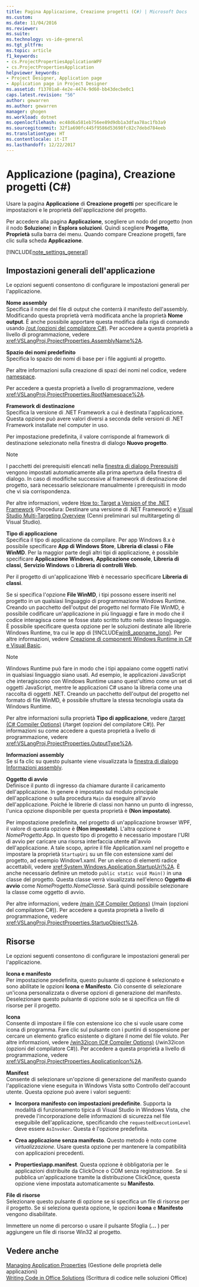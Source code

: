 ```yaml
---
title: Pagina Applicazione, Creazione progetti (C#) | Microsoft Docs
ms.custom: 
ms.date: 11/04/2016
ms.reviewer: 
ms.suite: 
ms.technology: vs-ide-general
ms.tgt_pltfrm: 
ms.topic: article
f1_keywords:
- cs.ProjectPropertiesApplicationWPF
- cs.ProjectPropertiesApplication
helpviewer_keywords:
- Project Designer, Application page
- Application page in Project Designer
ms.assetid: f13701a8-4e2e-4474-9d60-bb43decbe0c1
caps.latest.revision: "56"
author: gewarren
ms.author: gewarren
manager: ghogen
ms.workload: dotnet
ms.openlocfilehash: ec48d6a581eb756ee89d9db1a3dfaa78ac1fb3a9
ms.sourcegitcommit: 32f1a690fc445f9586d53698fc82c7debd784eeb
ms.translationtype: HT
ms.contentlocale: it-IT
ms.lasthandoff: 12/22/2017
---
```

# <a name="application-page-project-designer-c"></a>Applicazione (pagina), Creazione progetti (C#)
Usare la pagina **Applicazione** di **Creazione progetti** per specificare le impostazioni e le proprietà dell'applicazione del progetto.  
  
Per accedere alla pagina **Applicazione**, scegliere un nodo del progetto (non il nodo **Soluzione**) in **Esplora soluzioni**. Quindi scegliere **Progetto**, **Proprietà** sulla barra dei menu. Quando compare Creazione progetti, fare clic sulla scheda **Applicazione**.  
  
[!INCLUDE[note_settings_general](../../data-tools/includes/note_settings_general_md.md)]  
  
## <a name="general-application-settings"></a>Impostazioni generali dell'applicazione  
 Le opzioni seguenti consentono di configurare le impostazioni generali per l'applicazione.  
  
 **Nome assembly**  
 Specifica il nome del file di output che conterrà il manifesto dell'assembly. Modificando questa proprietà verrà modificata anche la proprietà **Nome output**. È anche possibile apportare questa modifica dalla riga di comando usando [/out (opzioni del compilatore C#)](/dotnet/csharp/language-reference/compiler-options/out-compiler-option). Per accedere a questa proprietà a livello di programmazione, vedere <xref:VSLangProj.ProjectProperties.AssemblyName%2A>.  
  
 **Spazio dei nomi predefinito**  
 Specifica lo spazio dei nomi di base per i file aggiunti al progetto.  
  
 Per altre informazioni sulla creazione di spazi dei nomi nel codice, vedere [namespace](/dotnet/csharp/language-reference/keywords/namespace).  
  
 Per accedere a questa proprietà a livello di programmazione, vedere <xref:VSLangProj.ProjectProperties.RootNamespace%2A>.  
  
 **Framework di destinazione**  
 Specifica la versione di .NET Framework a cui è destinata l'applicazione. Questa opzione può avere valori diversi a seconda delle versioni di .NET Framework installate nel computer in uso.  
  
 Per impostazione predefinita, il valore corrisponde al framework di destinazione selezionato nella finestra di dialogo **Nuovo progetto**.  
  
> [!NOTE]
>  I pacchetti dei prerequisiti elencati nella [finestra di dialogo Prerequisiti](../../ide/reference/prerequisites-dialog-box.md) vengono impostati automaticamente alla prima apertura della finestra di dialogo. In caso di modifiche successive al framework di destinazione del progetto, sarà necessario selezionare manualmente i prerequisiti in modo che vi sia corrispondenza.  
  
 Per altre informazioni, vedere [How to: Target a Version of the .NET Framework](../../ide/how-to-target-a-version-of-the-dotnet-framework.md) (Procedura: Destinare una versione di .NET Framework) e [Visual Studio Multi-Targeting Overview](../../ide/visual-studio-multi-targeting-overview.md) (Cenni preliminari sul multitargeting di Visual Studio).  
  
 **Tipo di applicazione**  
 Specifica il tipo di applicazione da compilare. Per app Windows 8.x è possibile specificare **App di Windows Store**, **Libreria di classi** o **File WinMD**. Per la maggior parte degli altri tipi di applicazione, è possibile specificare **Applicazione Windows**, **Applicazione console**, **Libreria di classi**, **Servizio Windows** o **Libreria di controlli Web**.  
  
 Per il progetto di un'applicazione Web è necessario specificare **Libreria di classi**.  
  
 Se si specifica l'opzione **File WinMD**, i tipi possono essere inseriti nel progetto in un qualsiasi linguaggio di programmazione Windows Runtime. Creando un pacchetto dell'output del progetto nel formato File WinMD, è possibile codificare un'applicazione in più linguaggi e fare in modo che il codice interagisca come se fosse stato scritto tutto nello stesso linguaggio. È possibile specificare questa opzione per le soluzioni destinate alle librerie Windows Runtime, tra cui le app di [!INCLUDE[win8_appname_long](../../debugger/includes/win8_appname_long_md.md)]. Per altre informazioni, vedere [Creazione di componenti Windows Runtime in C# e Visual Basic](/windows/uwp/winrt-components/creating-windows-runtime-components-in-csharp-and-visual-basic).  
  
> [!NOTE]
>  Windows Runtime può fare in modo che i tipi appaiano come oggetti nativi in qualsiasi linguaggio siano usati. Ad esempio, le applicazioni JavaScript che interagiscono con Windows Runtime usano quest'ultimo come un set di oggetti JavaScript, mentre le applicazioni C# usano la libreria come una raccolta di oggetti .NET. Creando un pacchetto dell'output del progetto nel formato di file WinMD, è possibile sfruttare la stessa tecnologia usata da Windows Runtime.  
  
 Per altre informazioni sulla proprietà **Tipo di applicazione**, vedere [/target (C# Compiler Options)](/dotnet/csharp/language-reference/compiler-options/target-compiler-option) (/target (opzioni del compilatore C#)). Per informazioni su come accedere a questa proprietà a livello di programmazione, vedere <xref:VSLangProj.ProjectProperties.OutputType%2A>.  
  
 **Informazioni assembly**  
 Se si fa clic su questo pulsante viene visualizzata la [finestra di dialogo Informazioni assembly](../../ide/reference/assembly-information-dialog-box.md).  
  
 **Oggetto di avvio**  
 Definisce il punto di ingresso da chiamare durante il caricamento dell'applicazione. In genere è impostato sul modulo principale dell'applicazione o sulla procedura `Main` da eseguire all'avvio dell'applicazione. Poiché le librerie di classi non hanno un punto di ingresso, l'unica opzione disponibile per questa proprietà è **(Non impostato)**.  
  
 Per impostazione predefinita, nel progetto di un'applicazione browser WPF, il valore di questa opzione è **(Non impostato)**. L'altra opzione è *NomeProgetto*.App. In questo tipo di progetto è necessario impostare l'URI di avvio per caricare una risorsa interfaccia utente all'avvio dell'applicazione. A tale scopo, aprire il file Application.xaml nel progetto e impostare la proprietà `StartupUri` su un file con estensione xaml del progetto, ad esempio Window1.xaml. Per un elenco di elementi radice accettabili, vedere <xref:System.Windows.Application.StartupUri%2A>. È anche necessario definire un metodo `public static void Main()` in una classe del progetto. Questa classe verrà visualizzata nell'elenco **Oggetto di avvio** come *NomeProgetto.NomeClasse*. Sarà quindi possibile selezionare la classe come oggetto di avvio.  
  
 Per altre informazioni, vedere [/main (C# Compiler Options)](/dotnet/csharp/language-reference/compiler-options/main-compiler-option) (/main (opzioni del compilatore C#)). Per accedere a questa proprietà a livello di programmazione, vedere <xref:VSLangProj.ProjectProperties.StartupObject%2A>.  
  
## <a name="resources"></a>Risorse  
 Le opzioni seguenti consentono di configurare le impostazioni generali per l'applicazione.  
  
 **Icona e manifesto**  
 Per impostazione predefinita, questo pulsante di opzione è selezionato e sono abilitate le opzioni **Icona** e **Manifesto**. Ciò consente di selezionare un'icona personalizzata o diverse opzioni di generazione del manifesto. Deselezionare questo pulsante di opzione solo se si specifica un file di risorse per il progetto.  
  
 **Icona**  
 Consente di impostare il file con estensione ico che si vuole usare come icona di programma. Fare clic sul pulsante con i puntini di sospensione per cercare un elemento grafico esistente o digitare il nome del file voluto. Per altre informazioni, vedere [/win32icon (C# Compiler Options)](/dotnet/csharp/language-reference/compiler-options/win32icon-compiler-option) (/win32icon (opzioni del compilatore C#)). Per accedere a questa proprietà a livello di programmazione, vedere <xref:VSLangProj.ProjectProperties.ApplicationIcon%2A>.  
  
 **Manifest**  
 Consente di selezionare un'opzione di generazione del manifesto quando l'applicazione viene eseguita in Windows Vista sotto Controllo dell'account utente. Questa opzione può avere i valori seguenti:  
  
-   **Incorpora manifesto con impostazioni predefinite**. Supporta la modalità di funzionamento tipica di Visual Studio in Windows Vista, che prevede l'incorporazione delle informazioni di sicurezza nel file eseguibile dell'applicazione, specificando che `requestedExecutionLevel` deve essere `AsInvoker`. Questa è l'opzione predefinita.  
  
-   **Crea applicazione senza manifesto**. Questo metodo è noto come *virtualizzazione*. Usare questa opzione per mantenere la compatibilità con applicazioni precedenti.  
  
-   **Properties\app.manifest**. Questa opzione è obbligatoria per le applicazioni distribuite da ClickOnce o COM senza registrazione. Se si pubblica un'applicazione tramite la distribuzione ClickOnce, questa opzione viene impostata automaticamente su **Manifesto**.  
  
**File di risorse**  
Selezionare questo pulsante di opzione se si specifica un file di risorse per il progetto. Se si seleziona questa opzione, le opzioni **Icona** e **Manifesto** vengono disabilitate.  
  
Immettere un nome di percorso o usare il pulsante Sfoglia (**...** ) per aggiungere un file di risorse Win32 al progetto.  
  
## <a name="see-also"></a>Vedere anche  
[Managing Application Properties](../../ide/application-properties.md) (Gestione delle proprietà delle applicazioni)  
[Writing Code in Office Solutions](/office-dev/office-dev/writing-code-in-office-solutions) (Scrittura di codice nelle soluzioni Office)
